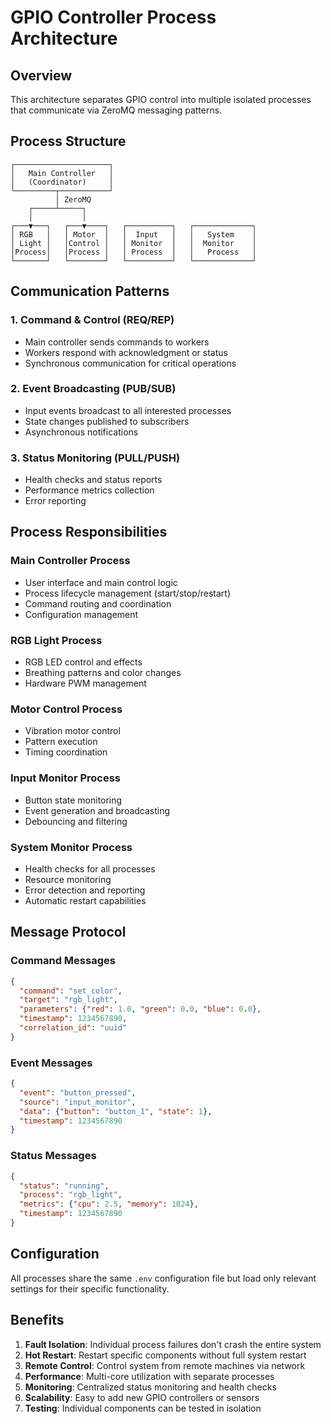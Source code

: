 # GPIO Controller Process Architecture

## Overview
This architecture separates GPIO control into multiple isolated processes that communicate via ZeroMQ messaging patterns.

## Process Structure

```
┌─────────────────────┐
│   Main Controller   │
│   (Coordinator)     │
└─────────┬───────────┘
          │ ZeroMQ
    ┌─────┴─────┐
    │           │
┌───▼───┐   ┌───▼────┐   ┌──────────┐   ┌─────────────┐
│ RGB   │   │ Motor  │   │  Input   │   │   System    │
│ Light │   │Control │   │ Monitor  │   │  Monitor    │
│Process│   │Process │   │ Process  │   │   Process   │
└───────┘   └────────┘   └──────────┘   └─────────────┘
```

## Communication Patterns

### 1. Command & Control (REQ/REP)
- Main controller sends commands to workers
- Workers respond with acknowledgment or status
- Synchronous communication for critical operations

### 2. Event Broadcasting (PUB/SUB)
- Input events broadcast to all interested processes
- State changes published to subscribers
- Asynchronous notifications

### 3. Status Monitoring (PULL/PUSH)
- Health checks and status reports
- Performance metrics collection
- Error reporting

## Process Responsibilities

### Main Controller Process
- User interface and main control logic
- Process lifecycle management (start/stop/restart)
- Command routing and coordination
- Configuration management

### RGB Light Process
- RGB LED control and effects
- Breathing patterns and color changes
- Hardware PWM management

### Motor Control Process
- Vibration motor control
- Pattern execution
- Timing coordination

### Input Monitor Process
- Button state monitoring
- Event generation and broadcasting
- Debouncing and filtering

### System Monitor Process
- Health checks for all processes
- Resource monitoring
- Error detection and reporting
- Automatic restart capabilities

## Message Protocol

### Command Messages
```json
{
  "command": "set_color",
  "target": "rgb_light",
  "parameters": {"red": 1.0, "green": 0.0, "blue": 0.0},
  "timestamp": 1234567890,
  "correlation_id": "uuid"
}
```

### Event Messages
```json
{
  "event": "button_pressed",
  "source": "input_monitor",
  "data": {"button": "button_1", "state": 1},
  "timestamp": 1234567890
}
```

### Status Messages
```json
{
  "status": "running",
  "process": "rgb_light",
  "metrics": {"cpu": 2.5, "memory": 1024},
  "timestamp": 1234567890
}
```

## Configuration

All processes share the same `.env` configuration file but load only relevant settings for their specific functionality.

## Benefits

1. **Fault Isolation**: Individual process failures don't crash the entire system
2. **Hot Restart**: Restart specific components without full system restart
3. **Remote Control**: Control system from remote machines via network
4. **Performance**: Multi-core utilization with separate processes
5. **Monitoring**: Centralized status monitoring and health checks
6. **Scalability**: Easy to add new GPIO controllers or sensors
7. **Testing**: Individual components can be tested in isolation